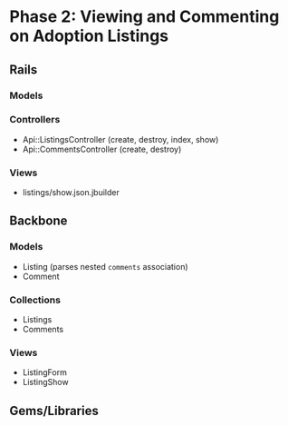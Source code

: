 # Phase 2: Viewing and Commenting on Adoption Listings

## Rails
### Models

### Controllers
* Api::ListingsController (create, destroy, index, show)
* Api::CommentsController (create, destroy)

### Views
* listings/show.json.jbuilder

## Backbone
### Models
* Listing (parses nested `comments` association)
* Comment

### Collections
* Listings
* Comments

### Views
* ListingForm
* ListingShow 

## Gems/Libraries

